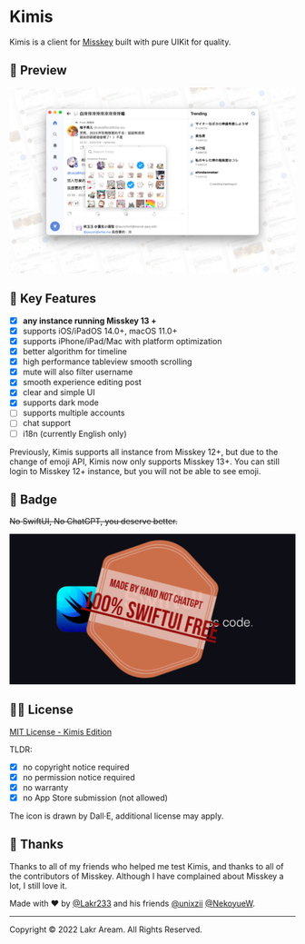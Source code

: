 # Kimis

Kimis is a client for [Misskey](https://github.com/misskey-dev/misskey) built with pure UIKit for quality.



## 👀 Preview

![Preview](./Resource/Assets/Screenshot.png)

## 🌟 Key Features

- [x] **any instance running Misskey 13 +**
- [x] supports iOS/iPadOS 14.0+, macOS 11.0+
- [x] supports iPhone/iPad/Mac with platform optimization
- [x] better algorithm for timeline
- [x] high performance tableview smooth scrolling
- [x] mute will also filter username
- [x] smooth experience editing post
- [x] clear and simple UI
- [x] supports dark mode
- [ ] supports multiple accounts
- [ ] chat support
- [ ] i18n (currently English only)

Previously, Kimis supports all instance from Misskey 12+, but due to the change of emoji API, Kimis now only supports Misskey 13+. You can still login to Misskey 12+ instance, but you will not be able to see emoji.

## 🤪 Badge

~~No SwiftUI, No ChatGPT, you deserve better.~~

![meme](./Resource/Assets/meme.png)

## 🧑‍⚖️ License

[MIT License - Kimis Edition](./LICENSE) 

TLDR:

- [x] no copyright notice required
- [x] no permission notice required
- [x] no warranty
- [x] no App Store submission (not allowed)

The icon is drawn by Dall·E, additional license may apply.

## 🥰 Thanks

Thanks to all of my friends who helped me test Kimis, and thanks to all of the contributors of Misskey. Although I have complained about Misskey a lot, I still love it.

Made with ❤️ by [@Lakr233](https://twitter.com/@Lakr233) and his friends [@unixzii](https://twitter.com/@unixzii) [@NekoyueW](https://twitter.com/@NekoyueW).

---

Copyright © 2022 Lakr Aream. All Rights Reserved.
